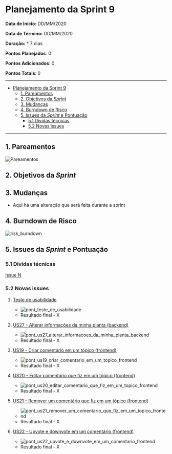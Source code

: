 # Planejamento da Sprint 9

**Data de Início:** DD/MM/2020  

**Data de Término:** DD/MM/2020

**Duração:** * 7 dias

**Pontos Planejados**: 0

**Pontos Adicionados**: 0

**Pontos Totais**: 0

-------

- [Planejamento da Sprint 9](#planejamento-da-sprint-9)
  - [1. Pareamentos](#1-pareamentos)
  - [2. Objetivos da _Sprint_](#2-objetivos-da-sprint)
  - [3. Mudanças](#3-mudanças)
  - [4. Burndown de Risco](#4-burndown-de-risco)
  - [5. Issues da _Sprint_ e Pontuação](#5-issues-da-sprint-e-pontuação)
    - [5.1 Dívidas técnicas](#51-dívidas-técnicas)
    - [5.2 Novas issues](#52-novas-issues)
    <!-- - [5.3 Issues pós reunião](#53-issues-pós-reunião) -->

-------

## 1. Pareamentos

![Pareamentos](img/pairing.jpg)

## 2. Objetivos da _Sprint_

## 3. Mudanças

- Aqui há uma alteração que será feita durante a sprint

## 4. Burndown de Risco

![risk_burndown](img/burndown.jpg)

## 5. Issues da _Sprint_ e Pontuação

### 5.1 Dívidas técnicas

[Issue N](https://github.com/fga-eps-mds/2020.1-GaiaDex-)

### 5.2 Novas issues

1. [Teste de usabilidade](https://github.com/fga-eps-mds/2020.1-GaiaDex-wiki/issues/)

    - ![pont_teste_de_usabilidade](img/pont_teste_de_usabilidade.png)
    - Resultado final - X

1. [US27 - Alterar informações da minha planta (backend)](https://github.com/fga-eps-mds/2020.1-GaiaDex-BackEnd/issues/)

    - ![pont_us27_alterar_informacoes_da_minha_planta_backend](img/pont_us27_alterar_informacoes_da_minha_planta_backend.png)
    - Resultado final - X

1. [US19 - Criar comentário em um tópico (frontend)](https://github.com/fga-eps-mds/2020.1-GaiaDex-FrontEnd/issues/)

    - ![pont_us19_criar_comentario_em_um_topico_frontend](img/pont_us19_criar_comentario_em_um_topico_frontend.png)
    - Resultado final - X

1. [US20 - Editar comentário que fiz em um tópico (frontend)](https://github.com/fga-eps-mds/2020.1-GaiaDex-FrontEnd/issues/)

    - ![pont_us20_editar_comentario_que_fiz_em_um_topico_frontend](img/pont_us20_editar_comentario_que_fiz_em_um_topico_frontend.png)
    - Resultado final - X

1. [US21 - Remover um comentário que fiz em um tópico (frontend)](https://github.com/fga-eps-mds/2020.1-GaiaDex-FrontEnd/issues/)

    - ![pont_us21_remover_um_comentario_que_fiz_em_um_topico_frontend](img/pont_us21_remover_um_comentario_que_fiz_em_um_topico_frontend.png)
    - Resultado final - X

1. [US22 - Upvote e downvote em um comentário (frontend)](https://github.com/fga-eps-mds/2020.1-GaiaDex-FrontEnd/issues/)

    - ![pont_us22_upvote_e_downvote_em_um_comentario_frontend](img/pont_us22_upvote_e_downvote_em_um_comentario_frontend.png)
    - Resultado final - X
